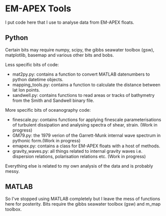 EM-APEX Tools
=============
I put code here that I use to analyse data from EM-APEX floats.

Python
------
Certain bits may require numpy, scipy, the gibbs seawater toolbox (gsw),
matplotlib, basemap and various other bits and bobs.

Less specific bits of code:

* mat2py.py: contains a function to convert MATLAB datenumbers to python datetime 
objects.
* mapping_tools.py: contains a function to calculate the distance between lat lon 
points. 
* sandwell.py: contains functions to read areas or tracks of bathymetry from the 
Smith and Sandwell binary file. 

More specific bits of oceanography code:

* finescale.py: contains functions for applying finescale parameterisations of 
turbulent dissipation and analysing spectra of shear, strain. (Work in progress)
* GM79.py: the 1979 verion of the Garrett-Munk internal wave spectrum in pythonic 
form.(Work in progress)
* emapex.py: contains a class for EM-APEX floats with a host of methods. 
* gravity_waves.py: all things related to internal gravity waves i.e. dispersion 
relations, polarisation relations etc. (Work in progress)

Everything else is related to my own analysis of the data and is probably messy.


MATLAB
------

So I've stopped using MATLAB completely but I leave the mess of functions here 
for posterity. Bits require the gibbs seawater toolbox (gsw) and m_map toolbox.
